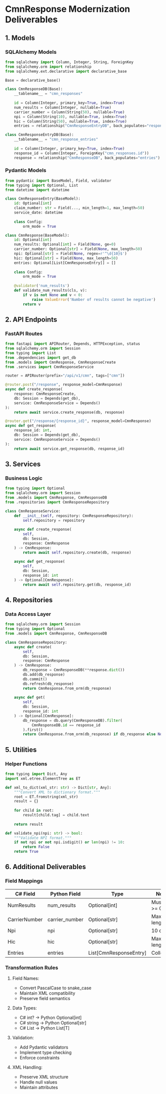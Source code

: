 # CmnResponse Modernization Deliverables

## 1. Models

### SQLAlchemy Models
```python
from sqlalchemy import Column, Integer, String, ForeignKey
from sqlalchemy.orm import relationship
from sqlalchemy.ext.declarative import declarative_base

Base = declarative_base()

class CmnResponseDB(Base):
    __tablename__ = "cmn_responses"
    
    id = Column(Integer, primary_key=True, index=True)
    num_results = Column(Integer, nullable=True)
    carrier_number = Column(String(50), nullable=True)
    npi = Column(String(10), nullable=True, index=True)
    hic = Column(String(50), nullable=True, index=True)
    entries = relationship("CmnResponseEntryDB", back_populates="response")

class CmnResponseEntryDB(Base):
    __tablename__ = "cmn_response_entries"
    
    id = Column(Integer, primary_key=True, index=True)
    response_id = Column(Integer, ForeignKey("cmn_responses.id"))
    response = relationship("CmnResponseDB", back_populates="entries")
```

### Pydantic Models
```python
from pydantic import BaseModel, Field, validator
from typing import Optional, List
from datetime import datetime

class CmnResponseEntry(BaseModel):
    id: Optional[int]
    claim_number: str = Field(..., min_length=1, max_length=50)
    service_date: datetime
    
    class Config:
        orm_mode = True

class CmnResponse(BaseModel):
    id: Optional[int]
    num_results: Optional[int] = Field(None, ge=0)
    carrier_number: Optional[str] = Field(None, max_length=50)
    npi: Optional[str] = Field(None, regex=r'^\d{10}$')
    hic: Optional[str] = Field(None, max_length=50)
    entries: Optional[List[CmnResponseEntry]] = []
    
    class Config:
        orm_mode = True
        
    @validator('num_results')
    def validate_num_results(cls, v):
        if v is not None and v < 0:
            raise ValueError('Number of results cannot be negative')
        return v
```

## 2. API Endpoints

### FastAPI Routes
```python
from fastapi import APIRouter, Depends, HTTPException, status
from sqlalchemy.orm import Session
from typing import List
from .dependencies import get_db
from .models import CmnResponse, CmnResponseCreate
from .services import CmnResponseService

router = APIRouter(prefix="/api/v1/cmn", tags=["cmn"])

@router.post("/response", response_model=CmnResponse)
async def create_response(
    response: CmnResponseCreate,
    db: Session = Depends(get_db),
    service: CmnResponseService = Depends()
):
    return await service.create_response(db, response)

@router.get("/response/{response_id}", response_model=CmnResponse)
async def get_response(
    response_id: int,
    db: Session = Depends(get_db),
    service: CmnResponseService = Depends()
):
    return await service.get_response(db, response_id)
```

## 3. Services

### Business Logic
```python
from typing import Optional
from sqlalchemy.orm import Session
from .models import CmnResponse, CmnResponseDB
from .repositories import CmnResponseRepository

class CmnResponseService:
    def __init__(self, repository: CmnResponseRepository):
        self.repository = repository
    
    async def create_response(
        self,
        db: Session,
        response: CmnResponse
    ) -> CmnResponse:
        return await self.repository.create(db, response)
    
    async def get_response(
        self,
        db: Session,
        response_id: int
    ) -> Optional[CmnResponse]:
        return await self.repository.get(db, response_id)
```

## 4. Repositories

### Data Access Layer
```python
from sqlalchemy.orm import Session
from typing import Optional
from .models import CmnResponse, CmnResponseDB

class CmnResponseRepository:
    async def create(
        self,
        db: Session,
        response: CmnResponse
    ) -> CmnResponse:
        db_response = CmnResponseDB(**response.dict())
        db.add(db_response)
        db.commit()
        db.refresh(db_response)
        return CmnResponse.from_orm(db_response)
    
    async def get(
        self,
        db: Session,
        response_id: int
    ) -> Optional[CmnResponse]:
        db_response = db.query(CmnResponseDB).filter(
            CmnResponseDB.id == response_id
        ).first()
        return CmnResponse.from_orm(db_response) if db_response else None
```

## 5. Utilities

### Helper Functions
```python
from typing import Dict, Any
import xml.etree.ElementTree as ET

def xml_to_dict(xml_str: str) -> Dict[str, Any]:
    """Convert XML to dictionary format."""
    root = ET.fromstring(xml_str)
    result = {}
    
    for child in root:
        result[child.tag] = child.text
        
    return result

def validate_npi(npi: str) -> bool:
    """Validate NPI format."""
    if not npi or not npi.isdigit() or len(npi) != 10:
        return False
    return True
```

## 6. Additional Deliverables

### Field Mappings
| C# Field | Python Field | Type | Notes |
|----------|--------------|------|-------|
| NumResults | num_results | Optional[int] | Must be >= 0 |
| CarrierNumber | carrier_number | Optional[str] | Max length 50 |
| Npi | npi | Optional[str] | 10 digits |
| Hic | hic | Optional[str] | Max length 50 |
| Entries | entries | List[CmnResponseEntry] | Collection |

### Transformation Rules
1. Field Names:
   - Convert PascalCase to snake_case
   - Maintain XML compatibility
   - Preserve field semantics

2. Data Types:
   - C# int? → Python Optional[int]
   - C# string → Python Optional[str]
   - C# List<T> → Python List[T]

3. Validation:
   - Add Pydantic validators
   - Implement type checking
   - Enforce constraints

4. XML Handling:
   - Preserve XML structure
   - Handle null values
   - Maintain attributes
